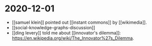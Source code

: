 # 2020-12-01

- [[samuel klein]] pointed out [[instant commons]] by [[wikimedia]].
- [[social-knowledge-graphs-discussion]]
- [[ding levery]] told me about [[innovator's dilemma]]: https://en.wikipedia.org/wiki/The_Innovator%27s_Dilemma.

  


